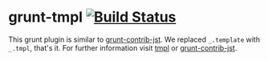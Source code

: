 # grunt-tmpl [![Build Status](https://travis-ci.org/mwaylabs/grunt-tmpl.png?branch=master)](https://travis-ci.org/mwaylabs/grunt-tmpl)

This grunt plugin is similar to [grunt-contrib-jst](https://github.com/gruntjs/grunt-contrib-jst). We replaced ```_.template``` with  ```_.tmpl```, that's it. For further information visit [tmpl](https://github.com/mwaylabs/tmpl) or [grunt-contrib-jst](https://github.com/gruntjs/grunt-contrib-jst).
